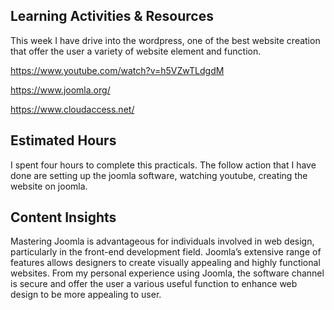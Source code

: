 ## Learning Activities & Resources
This week I have drive into the wordpress, one of the best website creation that offer the user a variety of website element and function. 

https://www.youtube.com/watch?v=h5VZwTLdgdM

https://www.joomla.org/

https://www.cloudaccess.net/

## Estimated Hours
I spent four hours to complete this practicals. The follow action that I have done are setting up the joomla software, watching youtube, creating the website on joomla.

## Content Insights
Mastering Joomla is advantageous for individuals involved in web design, particularly in the front-end development field. Joomla’s extensive range of features allows designers to create visually appealing and highly functional websites. From my personal experience using Joomla, the software channel is secure and offer the user a various useful function to enhance web design to be more appealing to user.
